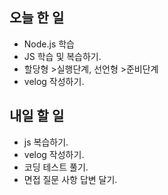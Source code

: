 ## 오늘 한 일
- Node.js 학습
- JS 학습 및 복습하기.
- 할당형 >실행단계, 선언형 >준비단계
- velog 작성하기.

## 내일 할 일
- js 복습하기.
- velog 작성하기.
- 코딩 테스트 풀기.
- 면접 질문 사항 답변 달기.
